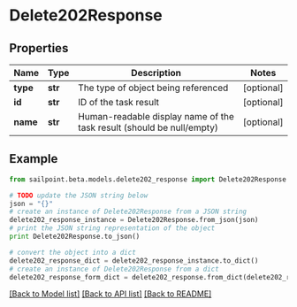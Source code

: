 # Delete202Response


## Properties
Name | Type | Description | Notes
------------ | ------------- | ------------- | -------------
**type** | **str** | The type of object being referenced | [optional] 
**id** | **str** | ID of the task result | [optional] 
**name** | **str** | Human-readable display name of the task result (should be null/empty) | [optional] 

## Example

```python
from sailpoint.beta.models.delete202_response import Delete202Response

# TODO update the JSON string below
json = "{}"
# create an instance of Delete202Response from a JSON string
delete202_response_instance = Delete202Response.from_json(json)
# print the JSON string representation of the object
print Delete202Response.to_json()

# convert the object into a dict
delete202_response_dict = delete202_response_instance.to_dict()
# create an instance of Delete202Response from a dict
delete202_response_form_dict = delete202_response.from_dict(delete202_response_dict)
```
[[Back to Model list]](../README.md#documentation-for-models) [[Back to API list]](../README.md#documentation-for-api-endpoints) [[Back to README]](../README.md)


